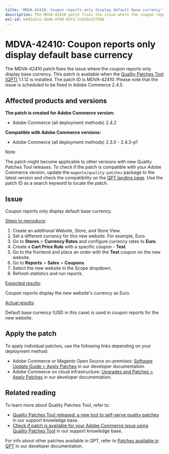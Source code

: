 ```yaml
---
title: 'MDVA-42410: Coupon reports only display default base currency'
description: The MDVA-42410 patch fixes the issue where the coupon reports only display base currency. This patch is available when the [Quality Patches Tool (QPT)](/help/announcements/adobe-commerce-announcements/magento-quality-patches-released-new-tool-to-self-serve-quality-patches.md) 1.1.12 is installed. The patch ID is MDVA-42410. Please note that the issue is scheduled to be fixed in Adobe Commerce 2.4.5.
exl-id: b442a2ce-1bd4-4f09-95fd-2c626e32f509
---
```

# MDVA-42410: Coupon reports only display default base currency

The MDVA-42410 patch fixes the issue where the coupon reports only display base currency. This patch is available when the [Quality Patches Tool (QPT)](/help/announcements/adobe-commerce-announcements/magento-quality-patches-released-new-tool-to-self-serve-quality-patches.md) 1.1.12 is installed. The patch ID is MDVA-42410. Please note that the issue is scheduled to be fixed in Adobe Commerce 2.4.5.

## Affected products and versions

**The patch is created for Adobe Commerce version:**

* Adobe Commerce (all deployment methods) 2.4.2

**Compatible with Adobe Commerce versions:**

* Adobe Commerce (all deployment methods) 2.3.0 - 2.4.3-p1

>[!NOTE]
>
>The patch might become applicable to other versions with new Quality Patches Tool releases. To check if the patch is compatible with your Adobe Commerce version, update the `magento/quality-patches` package to the latest version and check the compatibility on the [QPT landing page](https://devdocs.magento.com/quality-patches/tool.html#patch-grid). Use the patch ID as a search keyword to locate the patch.

## Issue

Coupon reports only display default base currency.

<u>Steps to reproduce</u>:

1. Create an additional Website, Store, and Store View.
1. Set a different currency for this new website. For example, Euro.
1. Go to **Stores** > **Currency Rates** and configure currency rates to **Euro**.
1. Create a **Cart Price Rule** with a specific coupon - **Test**.
1. Go to the frontend and place an order with the **Test** coupon on the new website.
1. Go to **Reports** > **Sales** > **Coupons**.
1. Select the new website in the Scope dropdown.
1. Refresh statistics and run reports.

<u>Expected results</u>:

Coupon reports display the new website's currency as Euro.

<u>Actual results</u>:

Default base currency (USD in this case) is used in coupon reports for the new website.

## Apply the patch

To apply individual patches, use the following links depending on your deployment method:

* Adobe Commerce or Magento Open Source on-premises: [Software Update Guide > Apply Patches](https://devdocs.magento.com/guides/v2.4/comp-mgr/patching/mqp.html) in our developer documentation.
* Adobe Commerce on cloud infrastructure: [Upgrades and Patches > Apply Patches](https://devdocs.magento.com/cloud/project/project-patch.html) in our developer documentation.

## Related reading

To learn more about Quality Patches Tool, refer to:

* [Quality Patches Tool released: a new tool to self-serve quality patches](/help/announcements/adobe-commerce-announcements/magento-quality-patches-released-new-tool-to-self-serve-quality-patches.md) in our support knowledge base.
* [Check if patch is available for your Adobe Commerce issue using Quality Patches Tool](/help/support-tools/patches-available-in-qpt-tool/check-patch-for-magento-issue-with-magento-quality-patches.md) in our support knowledge base.

For info about other patches available in QPT, refer to [Patches available in QPT](https://devdocs.magento.com/quality-patches/tool.html#patch-grid) in our developer documentation.
